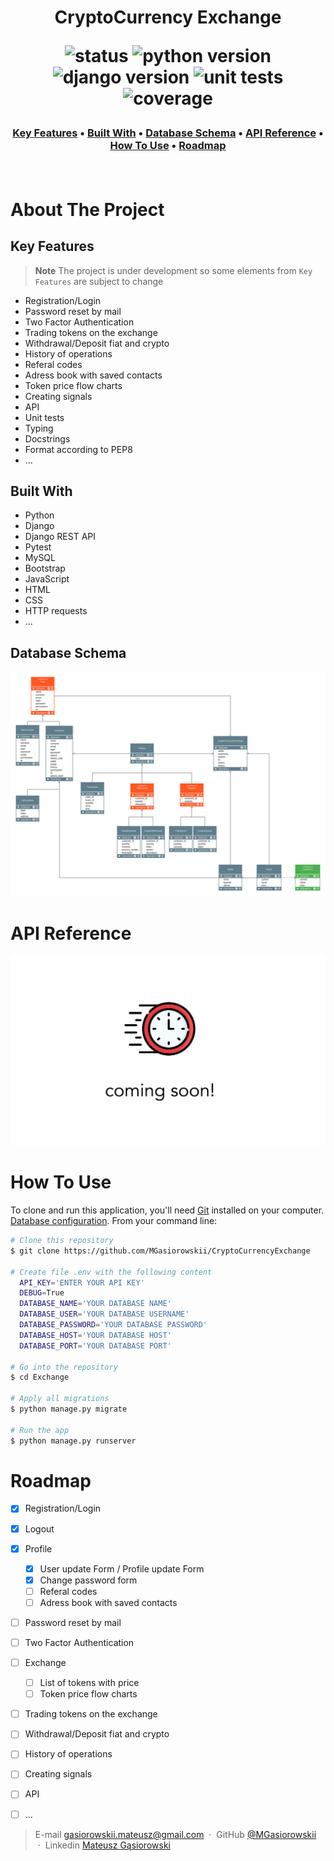 
<h1 align="center">CryptoCurrency Exchange

![status][status-badge] ![python version][python-badge] ![django version][django-badge] ![unit tests][unit-tests-badge] ![coverage][coverage-badge] 
</h1> 


<h3>
<p align="center">
  <a href="#key-features">Key Features</a> •
  <a href="#built-with">Built With</a> •
  <a href="#database-schema">Database Schema</a> •
  <a href="#api-reference">API Reference</a> •
  <a href="#how-to-use">How To Use</a> •
  <a href="#roadmap">Roadmap</a>
</p> <br>
</h3>



# About The Project

## Key Features

> **Note**
> The project is under development so some elements from `Key Features` are subject to change

* Registration/Login 
* Password reset by mail
* Two Factor Authentication
* Trading tokens on the exchange
* Withdrawal/Deposit fiat and crypto
* History of operations
* Referal codes
* Adress book with saved contacts
* Token price flow charts
* Creating signals
* API
* Unit tests
* Typing
* Docstrings
* Format according to PEP8
* ...

## Built With

* Python
* Django
* Django REST API
* Pytest
* MySQL
* Bootstrap
* JavaScript
* HTML
* CSS
* HTTP requests
* ...


## Database Schema
![databse-schema](images/database_schema.svg)

# API Reference

<p align="center">
<img width="700" alt="comingsoon" src="images/cooming_soon.png">
</p>


# How To Use

To clone and run this application, you'll need [Git](https://git-scm.com) installed on your computer.
[Database configuration](https://docs.djangoproject.com/en/4.1/ref/settings/#databases).
From your command line:

```bash
# Clone this repository
$ git clone https://github.com/MGasiorowskii/CryptoCurrencyExchange

# Create file .env with the following content
  API_KEY='ENTER YOUR API KEY'
  DEBUG=True
  DATABASE_NAME='YOUR DATABASE NAME'
  DATABASE_USER='YOUR DATABASE USERNAME'
  DATABASE_PASSWORD='YOUR DATABASE PASSWORD'
  DATABASE_HOST='YOUR DATABASE HOST'
  DATABASE_PORT='YOUR DATABASE PORT'

# Go into the repository
$ cd Exchange

# Apply all migrations
$ python manage.py migrate

# Run the app
$ python manage.py runserver
```

# Roadmap

- [x] Registration/Login
- [x] Logout
- [x] Profile
  - [x] User update Form / Profile update Form
  - [x] Change password form
  - [ ] Referal codes
  - [ ] Adress book with saved contacts
- [ ] Password reset by mail
- [ ] Two Factor Authentication
- [ ] Exchange
  - [ ] List of tokens with price
  - [ ] Token price flow charts
- [ ] Trading tokens on the exchange
- [ ] Withdrawal/Deposit fiat and crypto
- [ ] History of operations
- [ ] Creating signals
- [ ] API
- [ ] ...



> E-mail [gasiorowskii.mateusz@gmail.com](mailto:gasiorowskii.mateusz@gmail.com) &nbsp;&middot;&nbsp;
> GitHub [@MGasiorowskii](https://github.com/MGasiorowskii) &nbsp;&middot;&nbsp;
> Linkedin [Mateusz Gąsiorowski](https://www.linkedin.com/in/mateusz-gąsiorowski-987273197/) &nbsp;&nbsp;


[status-badge]: https://img.shields.io/badge/status-InWork-informational
[python-badge]: https://img.shields.io/badge/python-3.9-blue
[django-badge]: https://img.shields.io/badge/django-4.1-informational
[coverage-badge]: https://img.shields.io/badge/coverage-0%25-red
[unit-tests-badge]: https://img.shields.io/badge/unit_tests-pytest-brighttgreen
